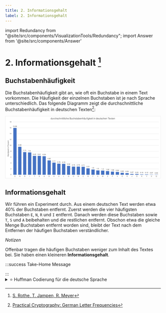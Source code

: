 ```yaml
---
title: 2. Informationsgehalt
label: 2. Informationsgehalt
---
```


import Redundancy from "@site/src/components/VisualizationTools/Redundancy";
import Answer from '@site/src/components/Answer'

# 2. Informationsgehalt [^1]

## Buchstabenhäufigkeit

Die Buchstabenhäufigkeit gibt an, wie oft ein Buchstabe in einem Text vorkommen. Die Häufigkeit der einzelnen Buchstaben ist je nach Sprache unterschiedlich. Das folgende Diagramm zeigt die durchschnittliche Buchstabenhäufigkeit in deutschen Texten[^2]:

![](images/02-redundancy/letter-frequency-de.svg)

## Informationsgehalt

Wir führen ein Experiment durch. Aus einem deutschen Text werden etwa 40% der Buchstaben entfernt. Zuerst werden die vier häufigsten Buchstaben `E`, `N`, `R` und `I` entfernt. Danach werden diese Buchstaben sowie `T`, `S` und `A` beibehalten und die restlichen entfernt. Obschon etwa die gleiche Menge Buchstaben entfernt worden sind, bleibt der Text nach dem Entfernen der häufigen Buchstaben verständlicher.

*Notizen*
<Redundancy />

Offenbar tragen die häufigen Buchstaben weniger zum Inhalt des Textes bei. Sie haben einen kleineren **Informationsgehalt**.

:::success Take-Home Message

<Answer type="text" webKey="18b21da1-1e49-4d1a-a7ea-1c930205abf1" />
:::


<details><summary>⭐️ Huffman Codierung für die deutsche Sprache</summary>

Die durchschnittliche Buchstabenhäufigkeit in deutschen Texten kann der folgenden Tabelle entnommen werden:

<div className="slim-table">

|      |        |      |       |      |       |      |       |     |        |
| ---: | :----- | ---: | :---- | ---: | :---- | ---: | :---- | --- | ------ |
|    E | 15.99% |    A | 6.34% |    O | 2.75% |    W | 1.40% | J   | 0.27 % |
|    N | 9.59%  |    D | 4.92% |    M | 2.75% |    Z | 1.22% | Ö   | 0.24 % |
|    R | 7.71%  |    H | 4.11% |    C | 2.71% |    P | 1.06% | ß   | 0.15 % |
|    I | 7.60%  |    U | 3.76% |    B | 2.21% |    V | 0.94% | Y   | 0.13 % |
|    T | 6.43%  |    L | 3.72% |    F | 1.80% |    Ü | 0.63% | X   | 0.07 % |
|    S | 6.41%  |    G | 3.02% |    K | 1.50% |    Ä | 0.54% | Q   | 0.04 % |
</div>

Daraus ergibt sich

![Codebaum der Huffman-Codierung für deutsche Texte](images/02-redundancy/huffman-german.svg)

<div className="slim-table">

| Zeichen | Code      | Zeichen | Code        |
| ------: | :-------- | ------: | :---------- |
|  (leer) | 100       |       O | 01001       |
|       A | 0101      |       P | 1010111     |
|       B | 111000    |       Q | 11100110111 |
|       C | 01111     |       R | 1111        |
|       D | 0110      |       S | 0011        |
|       E | 110       |       T | 0010        |
|       F | 000110    |       U | 11101       |
|       G | 01000     |       V | 1110010     |
|       H | 10100     |       W | 1010100     |
|       I | 0000      |       X | 11100110110 |
|       J | 111001100 |       Y | 1110011010  |
|       K | 000111    |       Z | 1010101     |
|       L | 000100    |       Ä | 10101101    |
|       M | 01110     |       Ö | 111001110   |
|       N | 1011      |       Ü | 10101100    |
</div>
</details>


[^1]: [S. Rothe, T. Jampen, R. Meyer](https://informatik.mygymer.ch/base/?b=code&p=195436)
[^2]: [Practical Cryptography: German Letter Frequencies](http://practicalcryptography.com/cryptanalysis/letter-frequencies-various-languages/german-letter-frequencies/)
